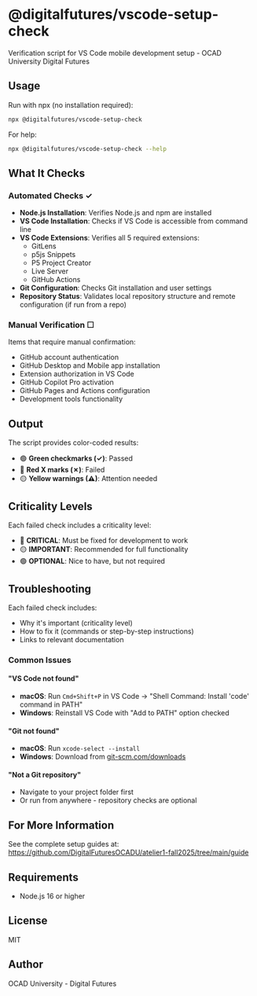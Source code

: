 # @digitalfutures/vscode-setup-check

Verification script for VS Code mobile development setup - OCAD University Digital Futures

## Usage

Run with npx (no installation required):

```bash
npx @digitalfutures/vscode-setup-check
```

For help:

```bash
npx @digitalfutures/vscode-setup-check --help
```

## What It Checks

### Automated Checks ✓
- **Node.js Installation**: Verifies Node.js and npm are installed
- **VS Code Installation**: Checks if VS Code is accessible from command line
- **VS Code Extensions**: Verifies all 5 required extensions:
  - GitLens
  - p5js Snippets
  - P5 Project Creator
  - Live Server
  - GitHub Actions
- **Git Configuration**: Checks Git installation and user settings
- **Repository Status**: Validates local repository structure and remote configuration (if run from a repo)

### Manual Verification ☐
Items that require manual confirmation:
- GitHub account authentication
- GitHub Desktop and Mobile app installation
- Extension authorization in VS Code
- GitHub Copilot Pro activation
- GitHub Pages and Actions configuration
- Development tools functionality

## Output

The script provides color-coded results:
- 🟢 **Green checkmarks (✓)**: Passed
- 🔴 **Red X marks (✗)**: Failed
- 🟡 **Yellow warnings (⚠)**: Attention needed

## Criticality Levels

Each failed check includes a criticality level:
- 🔴 **CRITICAL**: Must be fixed for development to work
- 🟡 **IMPORTANT**: Recommended for full functionality
- 🟢 **OPTIONAL**: Nice to have, but not required

## Troubleshooting

Each failed check includes:
- Why it's important (criticality level)
- How to fix it (commands or step-by-step instructions)
- Links to relevant documentation

### Common Issues

#### "VS Code not found"
- **macOS**: Run `Cmd+Shift+P` in VS Code → "Shell Command: Install 'code' command in PATH"
- **Windows**: Reinstall VS Code with "Add to PATH" option checked

#### "Git not found"
- **macOS**: Run `xcode-select --install`
- **Windows**: Download from [git-scm.com/downloads](https://git-scm.com/downloads)

#### "Not a Git repository"
- Navigate to your project folder first
- Or run from anywhere - repository checks are optional

## For More Information

See the complete setup guides at:
https://github.com/DigitalFuturesOCADU/atelier1-fall2025/tree/main/guide

## Requirements

- Node.js 16 or higher

## License

MIT

## Author

OCAD University - Digital Futures
